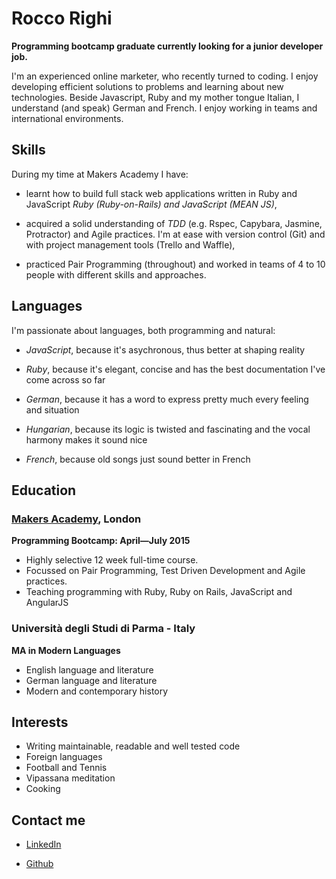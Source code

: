 
Rocco Righi
=========

**Programming bootcamp graduate currently looking for a junior developer job.**

I'm an experienced online marketer, who recently turned to coding. I enjoy developing efficient solutions to problems and learning about new technologies.
Beside Javascript, Ruby and my mother tongue Italian, I understand (and speak) German and French. I enjoy working in teams and international environments.


Skills
----------

During my time at Makers Academy I have:

- learnt how to build full stack web applications written in Ruby and JavaScript
*Ruby (Ruby-on-Rails) and JavaScript (MEAN JS)*,

- acquired a solid understanding of *TDD* (e.g. Rspec, Capybara, Jasmine, Protractor) and Agile practices. I'm at ease with version control (Git) and with project management tools (Trello and Waffle),

- practiced Pair Programming (throughout) and worked in teams of 4 to 10 people with different skills and approaches.


Languages
----------

I'm passionate about languages, both programming and natural:

- *JavaScript*, because it's asychronous, thus better at shaping reality
- *Ruby*, because it's elegant, concise and has the best documentation I've come across so far

- *German*, because it has a word to express pretty much every feeling and situation
- *Hungarian*, because its logic is twisted and fascinating and the vocal harmony makes it sound nice
- *French*, because old songs just sound better in French


Education
----------


### [Makers Academy], London
**Programming Bootcamp: April&mdash;July 2015**

- Highly selective 12 week full-time course.
- Focussed on Pair Programming, Test Driven Development and Agile practices.
- Teaching programming with Ruby, Ruby on Rails, JavaScript and AngularJS

### Università degli Studi di Parma - Italy
**MA in Modern Languages**

- English language and literature
- German language and literature
- Modern and contemporary history

Interests
---------

- Writing maintainable, readable and well tested code
- Foreign languages
- Football and Tennis
- Vipassana meditation
- Cooking


Contact me
-------

- [LinkedIn]
- [Github]


  [Makers Academy]:http://www.makersacademy.com
  [GitHub]:https://github.com/bagolol
  [LinkedIn]:https://uk.linkedin.com/in/roccorighi
  [Repositories on Github]:https://github.com/bagolol?tab=repositories


